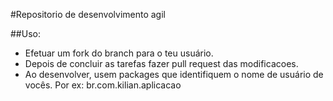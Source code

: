 #Repositorio de desenvolvimento agil

##Uso:
- Efetuar um fork do branch para o teu usuário.
- Depois de concluir as tarefas fazer pull request das modificacoes.
- Ao desenvolver, usem packages que identifiquem o nome de usuário de vocês. Por ex: br.com.kilian.aplicacao
